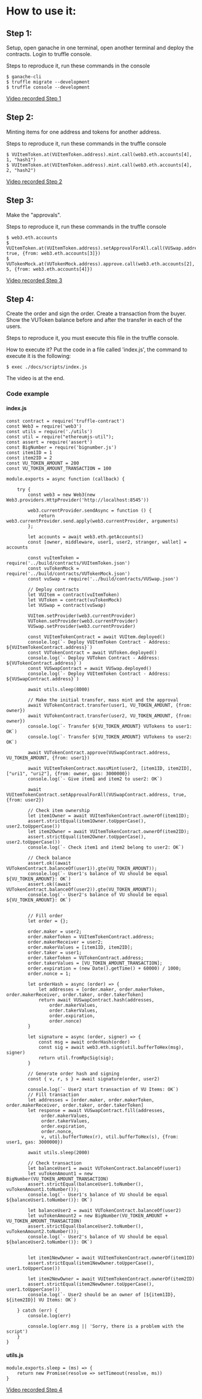 # How to use it:
## Step 1:
Setup, open ganache in one terminal, open another terminal and deploy the contracts.
Login to truffle console.

Steps to reproduce it, run these commands in the console
```
$ ganache-cli
$ truffle migrate --development
$ truffle console --development
```
[Video recorded Step 1](https://www.useloom.com/share/f0ef046a4639481a98c14d8c202e38f7)

## Step 2:
Minting items for one address and tokens for another address.

Steps to reproduce it, run these commands in the truffle console
```
$ VUItemToken.at(VUItemToken.address).mint.call(web3.eth.accounts[4], 1, "hash1")
$ VUItemToken.at(VUItemToken.address).mint.call(web3.eth.accounts[4], 2, "hash2")
```

[Video recorded Step 2](https://www.useloom.com/share/f2acc12130f24e2b8bc465bb6c12376e)

## Step 3:
Make the "approvals".

Steps to reproduce it, run these commands in the truffle console

```
$ web3.eth.accounts
$ VUItemToken.at(VUItemToken.address).setApprovalForAll.call(VUSwap.address, true, {from: web3.eth.accounts[3]})
$ VUTokenMock.at(VUTokenMock.address).approve.call(web3.eth.accounts[2], 5, {from: web3.eth.accounts[4]})
```

[Video recorded Step 3](https://www.useloom.com/share/83b46b006e104ed08f86af1854cfaea5)

## Step 4:
Create the order and sign the order.
Create a transaction from the buyer.
Show the VUToken balance before and after the transfer in each of the users.

Steps to reproduce it, you must execute this file in the truffle console.

How to execute it? Put the code in a file called 'index.js', the command to execute it is the following:
```
$ exec ./docs/scripts/index.js
```
The video is at the end.

### Code example

#### index.js
```
const contract = require('truffle-contract')
const Web3 = require('web3')
const utils = require('./utils')
const util = require("ethereumjs-util");
const assert = require('assert')
const BigNumber = require('bignumber.js')
const item1ID = 1
const item2ID = 2
const VU_TOKEN_AMOUNT = 200
const VU_TOKEN_AMOUNT_TRANSACTION = 100

module.exports = async function (callback) {

    try {
        const web3 = new Web3(new Web3.providers.HttpProvider('http://localhost:8545'))

        web3.currentProvider.sendAsync = function () {
            return web3.currentProvider.send.apply(web3.currentProvider, arguments)
        };

        let accounts = await web3.eth.getAccounts()
        const [owner, middleware, user1, user2, stranger, wallet] = accounts

        const vuItemToken = require('../build/contracts/VUItemToken.json')
        const vuTokenMock = require('../build/contracts/VUTokenMock.json')
        const vuSwap = require('../build/contracts/VUSwap.json')

        // Deploy contracts
        let VUItem = contract(vuItemToken)
        let VUToken = contract(vuTokenMock)
        let VUSwap = contract(vuSwap)

        VUItem.setProvider(web3.currentProvider)
        VUToken.setProvider(web3.currentProvider)
        VUSwap.setProvider(web3.currentProvider)

        const VUItemTokenContract = await VUItem.deployed()
        console.log(`- Deploy VUItemToken Contract - Address: ${VUItemTokenContract.address}`)
        const VUTokenContract = await VUToken.deployed()
        console.log(`- Deploy VUToken Contract - Address: ${VUTokenContract.address}`)
        const VUSwapContract = await VUSwap.deployed()
        console.log(`- Deploy VUItemToken Contract - Address: ${VUSwapContract.address}`)

        await utils.sleep(8000)

        // Make the initial transfer, mass mint and the approval
        await VUTokenContract.transfer(user1, VU_TOKEN_AMOUNT, {from: owner})
        await VUTokenContract.transfer(user2, VU_TOKEN_AMOUNT, {from: owner})
        console.log(`- Transfer ${VU_TOKEN_AMOUNT} VUTokens to user1: OK`)
        console.log(`- Transfer ${VU_TOKEN_AMOUNT} VUTokens to user2: OK`)

        await VUTokenContract.approve(VUSwapContract.address, VU_TOKEN_AMOUNT, {from: user1})

        await VUItemTokenContract.massMint(user2, [item1ID, item2ID], ["uri1", "uri2"], {from: owner, gas: 3000000})
        console.log(`- Give item1 and item2 to user2: OK`)

        await VUItemTokenContract.setApprovalForAll(VUSwapContract.address, true, {from: user2})

        // Check item ownership
        let item1Owner = await VUItemTokenContract.ownerOf(item1ID);
        assert.strictEqual(item1Owner.toUpperCase(), user2.toUpperCase())
        let item2Owner = await VUItemTokenContract.ownerOf(item2ID);
        assert.strictEqual(item2Owner.toUpperCase(), user2.toUpperCase())
        console.log(`- Check item1 and item2 belong to user2: OK`)

        // Check balance
        assert.ok((await VUTokenContract.balanceOf(user1)).gte(VU_TOKEN_AMOUNT));
        console.log(`- User1's balance of VU should be equal ${VU_TOKEN_AMOUNT}: OK`)
        assert.ok((await VUTokenContract.balanceOf(user2)).gte(VU_TOKEN_AMOUNT));
        console.log(`- User2's balance of VU should be equal ${VU_TOKEN_AMOUNT}: OK`)


        // Fill order
        let order = {};

        order.maker = user2;
        order.makerToken = VUItemTokenContract.address;
        order.makerReceiver = user2;
        order.makerValues = [item1ID, item2ID];
        order.taker = user1;
        order.takerToken = VUTokenContract.address;
        order.takerValues = [VU_TOKEN_AMOUNT_TRANSACTION];
        order.expiration = (new Date().getTime() + 60000) / 1000;
        order.nonce = 1;

        let orderHash = async (order) => {
            let addresses = [order.maker, order.makerToken, order.makerReceiver, order.taker, order.takerToken]
            return await VUSwapContract.hash(addresses,
                order.makerValues,
                order.takerValues,
                order.expiration,
                order.nonce)
        }

        let signature = async (order, signer) => {
            const msg = await orderHash(order)
            const sig = await web3.eth.sign(util.bufferToHex(msg), signer)
            return util.fromRpcSig(sig);
        }

        // Generate order hash and signing
        const { v, r, s } = await signature(order, user2)

        console.log(`- User2 start transaction of VU Items: OK`)
        // Fill transaction
        let addresses = [order.maker, order.makerToken, order.makerReceiver, order.taker, order.takerToken]
        let response = await VUSwapContract.fill(addresses,
             order.makerValues,
             order.takerValues,
             order.expiration,
             order.nonce,
             v, util.bufferToHex(r), util.bufferToHex(s), {from: user1, gas: 3000000})

        await utils.sleep(2000)

        // Check transaction
        let balanceUser1 = await VUTokenContract.balanceOf(user1)
        let vuTokenAmount1 = new BigNumber(VU_TOKEN_AMOUNT_TRANSACTION)
        assert.strictEqual(balanceUser1.toNumber(), vuTokenAmount1.toNumber());
        console.log(`- User1's balance of VU should be equal ${balanceUser1.toNumber()}: OK`)

        let balanceUser2 = await VUTokenContract.balanceOf(user2)
        let vuTokenAmount2 = new BigNumber(VU_TOKEN_AMOUNT + VU_TOKEN_AMOUNT_TRANSACTION)
        assert.strictEqual(balanceUser2.toNumber(), vuTokenAmount2.toNumber());
        console.log(`- User2's balance of VU should be equal ${balanceUser2.toNumber()}: OK`)


        let item1NewOwner = await VUItemTokenContract.ownerOf(item1ID)
        assert.strictEqual(item1NewOwner.toUpperCase(), user1.toUpperCase())

        let item2NewOwner = await VUItemTokenContract.ownerOf(item2ID)
        assert.strictEqual(item2NewOwner.toUpperCase(), user1.toUpperCase())
        console.log(`- User2 should be an owner of [${item1ID}, ${item2ID}] VU Items: OK`)

    } catch (err) {
        console.log(err)

        console.log(err.msg || 'Sorry, there is a problem with the script')
    }
}
```
#### utils.js
```
module.exports.sleep = (ms) => {
    return new Promise(resolve => setTimeout(resolve, ms))
}
```

[Video recorded Step 4](https://www.useloom.com/share/2b216c50b9d34d999fb5c106cb231f5e)
